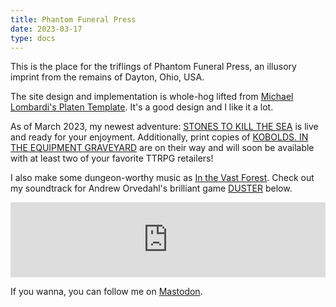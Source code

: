```yaml
---
title: Phantom Funeral Press
date: 2023-03-17
type: docs
---
```


This is the place for the triflings of Phantom Funeral Press, an illusory imprint from the remains of Dayton, Ohio, USA.

The site design and implementation is whole-hog lifted from [Michael Lombardi's Platen Template](https://github.com/platenio/platen-template). It's a good design and I like it a lot.

As of March 2023, my newest adventure: [STONES TO KILL THE SEA](/games/adventures/stkts/) is live and ready for your enjoyment. Additionally, print copies of [KOBOLDS. IN THE EQUIPMENT GRAVEYARD](/games/adventures/kiteg/) are on their way and will soon be available with at least two of your favorite TTRPG retailers!  

I also make some dungeon-worthy music as [In the Vast Forest](https://inthevastforest.bandcamp.com/). Check out my soundtrack for Andrew Orvedahl's brilliant game [DUSTER](https://www.occupiedhex.com/duster) below.

<iframe style="border: 0; width: 100%; height: 120px;" src="https://bandcamp.com/EmbeddedPlayer/album=1087841033/size=large/bgcol=ffffff/linkcol=0687f5/tracklist=false/artwork=small/transparent=true/" seamless><a href="https://inthevastforest.bandcamp.com/album/duster-ep">Duster EP by In the Vast Forest</a></iframe>

If you wanna, you can follow me on <a rel="me" href="https://dice.camp/@jasonwardell">Mastodon</a>.

